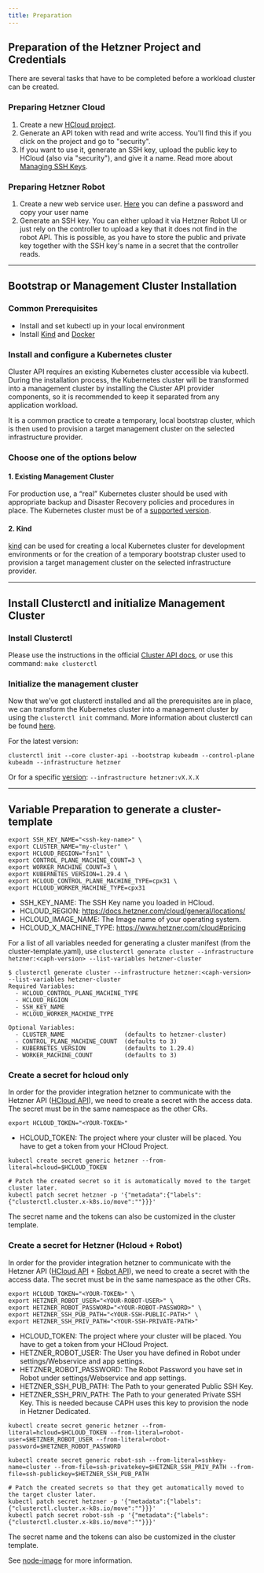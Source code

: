 ```yaml
---
title: Preparation
---
```


## Preparation of the Hetzner Project and Credentials

There are several tasks that have to be completed before a workload cluster can be created.

### Preparing Hetzner Cloud

1. Create a new [HCloud project](https://console.hetzner.cloud/projects).
2. Generate an API token with read and write access. You'll find this if you click on the project and go to "security".
3. If you want to use it, generate an SSH key, upload the public key to HCloud (also via "security"), and give it a name. Read more about [Managing SSH Keys](/docs/caph/02-topics/01-managing-ssh-keys).

### Preparing Hetzner Robot

1. Create a new web service user. [Here](https://robot.your-server.de/doc/webservice/en.html#preface) you can define a password and copy your user name
2. Generate an SSH key. You can either upload it via Hetzner Robot UI or just rely on the controller to upload a key that it does not find in the robot API. This is possible, as you have to store the public and private key together with the SSH key's name in a secret that the controller reads.

---

## Bootstrap or Management Cluster Installation

### Common Prerequisites

- Install and set kubectl up in your local environment
- Install [Kind](https://kind.sigs.k8s.io/docs/user/quick-start/#installation) and [Docker](https://docs.docker.com/engine/install/)

### Install and configure a Kubernetes cluster

Cluster API requires an existing Kubernetes cluster accessible via kubectl. During the installation process, the Kubernetes cluster will be transformed into a management cluster by installing the Cluster API provider components, so it is recommended to keep it separated from any application workload.

It is a common practice to create a temporary, local bootstrap cluster, which is then used to provision a target management cluster on the selected infrastructure provider.

### Choose one of the options below

#### 1. Existing Management Cluster

For production use, a “real” Kubernetes cluster should be used with appropriate backup and Disaster Recovery policies and procedures in place. The Kubernetes cluster must be of a [supported version](/docs/caph/01-getting-started/01-introduction).

#### 2. Kind

[kind](https://kind.sigs.k8s.io/) can be used for creating a local Kubernetes cluster for development environments or for the creation of a temporary bootstrap cluster used to provision a target management cluster on the selected infrastructure provider.

---

## Install Clusterctl and initialize Management Cluster

### Install Clusterctl

Please use the instructions in the official [Cluster API docs](https://cluster-api.sigs.k8s.io/user/quick-start.html#install-clusterctl), or use this command: `make clusterctl`

### Initialize the management cluster

Now that we’ve got clusterctl installed and all the prerequisites are in place, we can transform the Kubernetes cluster into a management cluster by using the `clusterctl init` command. More information about clusterctl can be found [here](https://cluster-api.sigs.k8s.io/clusterctl/commands/commands.html).

For the latest version:

```shell
clusterctl init --core cluster-api --bootstrap kubeadm --control-plane kubeadm --infrastructure hetzner

```

Or for a specific [version](https://github.com/syself/cluster-api-provider-hetzner/releases): `--infrastructure hetzner:vX.X.X`

---

## Variable Preparation to generate a cluster-template

```shell
export SSH_KEY_NAME="<ssh-key-name>" \
export CLUSTER_NAME="my-cluster" \
export HCLOUD_REGION="fsn1" \
export CONTROL_PLANE_MACHINE_COUNT=3 \
export WORKER_MACHINE_COUNT=3 \
export KUBERNETES_VERSION=1.29.4 \
export HCLOUD_CONTROL_PLANE_MACHINE_TYPE=cpx31 \
export HCLOUD_WORKER_MACHINE_TYPE=cpx31
```

- SSH_KEY_NAME: The SSH Key name you loaded in HCloud.
- HCLOUD_REGION: <https://docs.hetzner.com/cloud/general/locations/>
- HCLOUD_IMAGE_NAME: The Image name of your operating system.
- HCLOUD_X_MACHINE_TYPE: <https://www.hetzner.com/cloud#pricing>

For a list of all variables needed for generating a cluster manifest (from the cluster-template.yaml), use `clusterctl generate cluster --infrastructure hetzner:<caph-version> --list-variables hetzner-cluster`

```shell
$ clusterctl generate cluster --infrastructure hetzner:<caph-version> --list-variables hetzner-cluster
Required Variables:
  - HCLOUD_CONTROL_PLANE_MACHINE_TYPE
  - HCLOUD_REGION
  - SSH_KEY_NAME
  - HCLOUD_WORKER_MACHINE_TYPE

Optional Variables:
  - CLUSTER_NAME                 (defaults to hetzner-cluster)
  - CONTROL_PLANE_MACHINE_COUNT  (defaults to 3)
  - KUBERNETES_VERSION           (defaults to 1.29.4)
  - WORKER_MACHINE_COUNT         (defaults to 3)
```

### Create a secret for hcloud only

In order for the provider integration hetzner to communicate with the Hetzner API ([HCloud API](https://docs.hetzner.cloud/)), we need to create a secret with the access data. The secret must be in the same namespace as the other CRs.

`export HCLOUD_TOKEN="<YOUR-TOKEN>"`

- HCLOUD_TOKEN: The project where your cluster will be placed. You have to get a token from your HCloud Project.

```shell
kubectl create secret generic hetzner --from-literal=hcloud=$HCLOUD_TOKEN

# Patch the created secret so it is automatically moved to the target cluster later.
kubectl patch secret hetzner -p '{"metadata":{"labels":{"clusterctl.cluster.x-k8s.io/move":""}}}'
```

The secret name and the tokens can also be customized in the cluster template.

### Create a secret for Hetzner (Hcloud + Robot)

In order for the provider integration hetzner to communicate with the Hetzner API ([HCloud API](https://docs.hetzner.cloud/) + [Robot API](https://robot.your-server.de/doc/webservice/en.html#preface)), we need to create a secret with the access data. The secret must be in the same namespace as the other CRs.

```shell
export HCLOUD_TOKEN="<YOUR-TOKEN>" \
export HETZNER_ROBOT_USER="<YOUR-ROBOT-USER>" \
export HETZNER_ROBOT_PASSWORD="<YOUR-ROBOT-PASSWORD>" \
export HETZNER_SSH_PUB_PATH="<YOUR-SSH-PUBLIC-PATH>" \
export HETZNER_SSH_PRIV_PATH="<YOUR-SSH-PRIVATE-PATH>"
```

- HCLOUD_TOKEN: The project where your cluster will be placed. You have to get a token from your HCloud Project.
- HETZNER_ROBOT_USER: The User you have defined in Robot under settings/Webservice and app settings.
- HETZNER_ROBOT_PASSWORD: The Robot Password you have set in Robot under settings/Webservice and app settings.
- HETZNER_SSH_PUB_PATH: The Path to your generated Public SSH Key.
- HETZNER_SSH_PRIV_PATH: The Path to your generated Private SSH Key. This is needed because CAPH uses this key to provision the node in Hetzner Dedicated.

```shell
kubectl create secret generic hetzner --from-literal=hcloud=$HCLOUD_TOKEN --from-literal=robot-user=$HETZNER_ROBOT_USER --from-literal=robot-password=$HETZNER_ROBOT_PASSWORD

kubectl create secret generic robot-ssh --from-literal=sshkey-name=cluster --from-file=ssh-privatekey=$HETZNER_SSH_PRIV_PATH --from-file=ssh-publickey=$HETZNER_SSH_PUB_PATH

# Patch the created secrets so that they get automatically moved to the target cluster later.
kubectl patch secret hetzner -p '{"metadata":{"labels":{"clusterctl.cluster.x-k8s.io/move":""}}}'
kubectl patch secret robot-ssh -p '{"metadata":{"labels":{"clusterctl.cluster.x-k8s.io/move":""}}}'
```

The secret name and the tokens can also be customized in the cluster template.

See [node-image](/docs/caph/02-topics/02-node-image) for more information.
